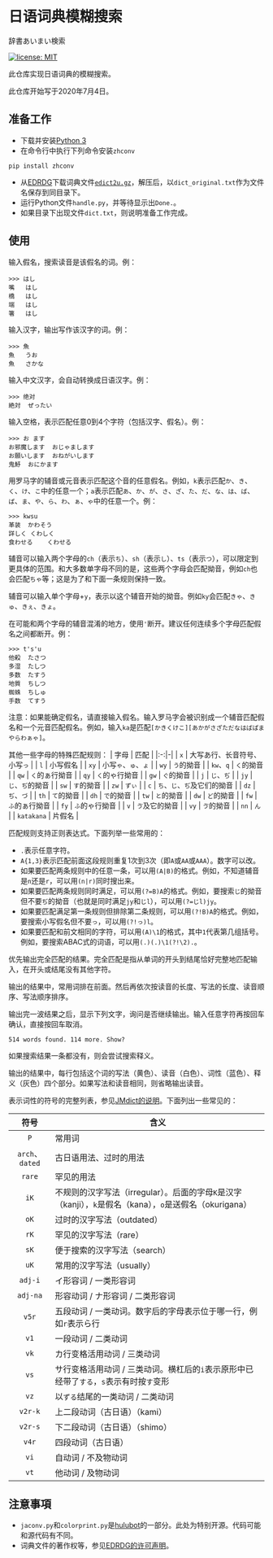 # 日语词典模糊搜索

辞書あいまい検索

[![license: MIT](https://img.shields.io/badge/license-MIT-blue.svg)](https://opensource.org/licenses/mit-license.php)

此仓库实现日语词典的模糊搜索。

此仓库开始写于2020年7月4日。

## 准备工作

* 下载并安装[Python 3](https://www.python.org/downloads/)
* 在命令行中执行下列命令安装`zhconv`  
```
pip install zhconv
```
* 从[EDRDG](http://ftp.edrdg.org/pub/Nihongo/00INDEX.html)下载词典文件[`edict2u.gz`](http://ftp.edrdg.org/pub/Nihongo/edict2u.gz)，解压后，以`dict_original.txt`作为文件名保存到同目录下。
* 运行Python文件`handle.py`，并等待显示出`Done.`。
* 如果目录下出现文件`dict.txt`，则说明准备工作完成。

## 使用

输入假名，搜索读音是该假名的词。例：
```
>>> はし
嘴	はし
橋	はし
端	はし
箸	はし
```

输入汉字，输出写作该汉字的词。例：
```
>>> 魚
魚	うお
魚	さかな
```

输入中文汉字，会自动转换成日语汉字。例：
```
>>> 绝对
絶対	ぜったい
```

输入空格，表示匹配任意0到4个字符（包括汉字、假名）。例：
```
>>> お ます
お邪魔します	おじゃまします
お願いします	おねがいします
鬼魣	おにかます
```

用罗马字的辅音或元音表示匹配这个音的任意假名。例如，`k`表示匹配`か`、`き`、`く`、`け`、`こ`中的任意一个；`a`表示匹配`あ`、`か`、`が`、`さ`、`ざ`、`た`、`だ`、`な`、`は`、`ば`、`ぱ`、`ま`、`や`、`ら`、`わ`、`ぁ`、`ゃ`中的任意一个。例：
```
>>> kwsu
革装	かわそう
詳しく	くわしく
食わせる	くわせる
```

辅音可以输入两个字母的`ch`（表示`ち`）、`sh`（表示`し`）、`ts`（表示`つ`），可以限定到更具体的范围。和大多数单字母不同的是，这些两个字母会匹配拗音，例如`ch`也会匹配`ちゃ`等；这是为了和下面一条规则保持一致。

辅音可以输入单个字母+`y`，表示以这个辅音开始的拗音。例如`ky`会匹配`きゃ`、`きゅ`、`きぇ`、`きょ`。

在可能和两个字母的辅音混淆的地方，使用`'`断开。建议任何连续多个字母匹配假名之间都断开。例：
```
>>> t's'u
他殺	たさつ
多湿	たしつ
多数	たすう
地質	ちしつ
蜘蛛	ちしゅ
手数	てすう
```

注意：如果能确定假名，请直接输入假名。输入罗马字会被识别成一个辅音匹配假名和一个元音匹配假名。例如，输入`ka`是匹配`[かきくけこ][あかがさざただなはばぱまやらわぁゃ]`。

其他一些字母的特殊匹配规则：
| 字母 | 匹配 |
|:-:|-|
| `x` | 大写あ行、长音符号、小写`っ` |
| `l` | 小写假名 |
| `xy` | 小写`ゃ`、`ゅ`、`ょ` |
| `wy` | `う`的拗音 |
| `kw`、`q` | `く`的拗音 |
| `qw` | `く`的ぁ行拗音 |
| `qy` | `く`的ゃ行拗音 |
| `gw` | `ぐ`的拗音 |
| `j` | `じ`、`ぢ` |
| `jy` | `じ`、`ぢ`的拗音 |
| `sw` | `す`的拗音 |
| `zw` | `ずぃ` |
| `c` | `ち`、`じ`、`ぢ`及它们的拗音 |
| `dz` | `ぢ`、`づ` |
| `th` | `て`的拗音 |
| `dh` | `で`的拗音 |
| `tw` | `と`的拗音 |
| `dw` | `ど`的拗音 |
| `fw` | `ふ`的ぁ行拗音 |
| `fy` | `ふ`的ゃ行拗音 |
| `v` | `ゔ`及它的拗音 |
| `vy` | `ゔ`的拗音 |
| `nn` | `ん` |
| `katakana` | 片假名 |

匹配规则支持正则表达式。下面列举一些常用的：
* `.`表示任意字符。
* `A{1,3}`表示匹配前面这段规则重复1次到3次（即`A`或`AA`或`AAA`）。数字可以改。
* 如果要匹配两条规则中的任意一条，可以用`(A|B)`的格式。例如，不知道辅音是`n`还是`r`，可以用`(n|r)`同时搜出来。
* 如果要匹配两条规则同时满足，可以用`(?=B)A`的格式。例如，要搜索`じ`的拗音但不要`ぢ`的拗音（也就是同时满足`jy`和`じl`），可以用`(?=じl)jy`。
* 如果要匹配满足第一条规则但排除第二条规则，可以用`(?!B)A`的格式。例如，要搜索小写假名但不要`っ`，可以用`(?!っ)l`。
* 如果要匹配和前文相同的字符，可以用`(A)\1`的格式，其中`1`代表第几组括号。例如，要搜索ABAC式的词语，可以用`(.)(.)\1(?!\2).`。

优先输出完全匹配的结果。完全匹配是指从单词的开头到结尾恰好完整地匹配输入，在开头或结尾没有其他字符。

输出的结果中，常用词排在前面。然后再依次按读音的长度、写法的长度、读音顺序、写法顺序排序。

输出完一波结果之后，显示下列文字，询问是否继续输出。输入任意字符再按回车确认，直接按回车取消。
```
514 words found. 114 more. Show?
```

如果搜索结果一条都没有，则会尝试搜索释义。

输出的结果中，每行包括这个词的写法（黄色）、读音（白色）、词性（蓝色）、释义（灰色）四个部分。如果写法和读音相同，则省略输出读音。

表示词性的符号的完整列表，参见[JMdict的说明](https://www.edrdg.org/jmdict/jmdict_dtd_h.html)。下面列出一些常见的：

| 符号 | 含义 |
|:-:|-|
| `P` | 常用词 |
| `arch`、`dated` | 古日语用法、过时的用法 |
| `rare` | 罕见的用法 |
| `iK` | 不规则的汉字写法（irregular）。后面的字母`K`是汉字（kanji），`k`是假名（kana），`o`是送假名（okurigana） |
| `oK` | 过时的汉字写法（outdated） |
| `rK` | 罕见的汉字写法（rare） |
| `sK` | 便于搜索的汉字写法（search） |
| `uK` | 常用的汉字写法（usually） |
| `adj-i` | イ形容词 / 一类形容词 |
| `adj-na` | 形容动词 / ナ形容词 / 二类形容词 |
| `v5r` | 五段动词 / 一类动词。数字后的字母表示位于哪一行，例如`r`表示ら行 |
| `v1` | 一段动词 / 二类动词 |
| `vk` | カ行变格活用动词 / 三类动词 |
| `vs` | サ行变格活用动词 / 三类动词。横杠后的`i`表示原形中已经带了`する`，`s`表示有时按`す`变形 |
| `vz` | 以`ずる`结尾的一类动词 / 二类动词 |
| `v2r-k` | 上二段动词（古日语）（kami） |
| `v2r-s` | 下二段动词（古日语）（shimo） |
| `v4r` | 四段动词（古日语） |
| `vi` | 自动词 / 不及物动词 |
| `vt` | 他动词 / 及物动词 |

## 注意事項

* `jaconv.py`和`colorprint.py`是[hulubot](https://github.com/huxiangyou/hulubot)的一部分。此处为特别开源。代码可能和源代码有不同。
* 词典文件的著作权等，参见[EDRDG的许可声明](https://www.edrdg.org/edrdg/licence.html)。
